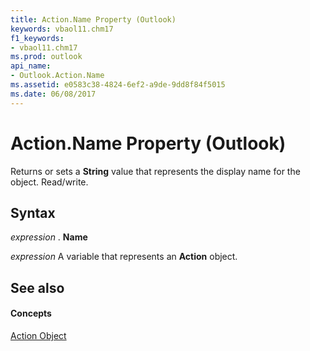```yaml
---
title: Action.Name Property (Outlook)
keywords: vbaol11.chm17
f1_keywords:
- vbaol11.chm17
ms.prod: outlook
api_name:
- Outlook.Action.Name
ms.assetid: e0583c38-4824-6ef2-a9de-9dd8f84f5015
ms.date: 06/08/2017
---
```



# Action.Name Property (Outlook)

Returns or sets a  **String** value that represents the display name for the object. Read/write.


## Syntax

 _expression_ . **Name**

 _expression_ A variable that represents an **Action** object.


## See also


#### Concepts


[Action Object](action-object-outlook.md)

